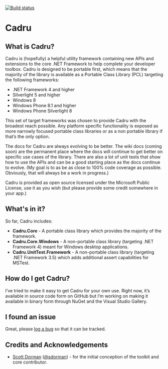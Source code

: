 [![Build status](https://ci.appveyor.com/api/projects/status/3t0p4d04fyqtiun5)](https://ci.appveyor.com/project/scottdorman/cadru)
# Cadru

## What is Cadru?

Cadru is (hopefully) a helpful utility framework containing new APIs and extensions to the core .NET Framework
to help complete your developer toolbox. Cadru is designed to be portable first, which means that the majority
of the library is available as a Portable Class Library (PCL) targeting the following frameworks:

* .NET Framework 4 and higher
* Silverlight 5 and higher
* Windows 8
* Windows Phone 8.1 and higher
* Windows Phone Silverlight 8

This set of target frameworks was chosen to provide Cadru with the broadest reach possible. Any platform specific
functionality is exposed as more narrowly focused portable class libraries or as a non portable library if that’s
the only option.

The docs for Cadru are always evolving to be better. The wiki docs (coming soon) are the permanent place where
the docs will continue to get better on specific use cases of the library. There are also a lot of unit tests that
show how to use the APIs and can be a good starting place as the docs continue to evolve. (My goal is to as be as
close to 100% code coverage as possible. Obviously, that will always be a work in progress.)

Cadru is provided as open source licensed under the Microsoft Public License, use it as you wish (but please 
provide some credit somewhere in your app.)

## What's in it?

So far, Cadru includes:

* **Cadru.Core** - A portable class library which provides the majority of the framework.
* **Cadru.Core.Windows** - A non-portable class library (targeting .NET Framework 4) meant for Windows desktop applications.
* **Cadru.UnitTest.Framework** - A non-portable class library (targeting .NET Framework 3.5) which adds additional assert capabilities for MSTest.

## How do I get Cadru?

I’ve tried to make it easy to get Cadru for your own use. Right now, it’s available in source code form on 
GitHub but I’m working on making it available in binary form through NuGet and the Visual Studio Gallery.

## I found an issue

Great, please [log a bug](https://github.com/scottdorman/cadru/issues/new) so that it can be tracked.

## Credits and Acknowledgements
* [Scott Dorman](http://about.me/scottdorman) ([@sdorman](http://twitter.com/sdorman)) - for the initial conception of the toolkit and core contributor.
